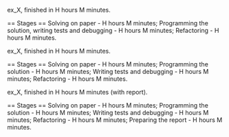 ex_X, finished in H hours M minutes.

== Stages ==
Solving on paper - H hours M minutes;
Programming the solution, writing tests and debugging - H hours M minutes;
Refactoring  - H hours M minutes.



ex_X, finished in H hours M minutes.

== Stages ==
Solving on paper - H hours M minutes;
Programming the solution - H hours M minutes;
Writing tests and debugging - H hours M minutes;
Refactoring  - H hours M minutes.



ex_X, finished in H hours M minutes (with report).

== Stages ==
Solving on paper - H hours M minutes;
Programming the solution - H hours M minutes;
Writing tests and debugging - H hours M minutes;
Refactoring  - H hours M minutes;
Preparing the report - H hours M minutes.
